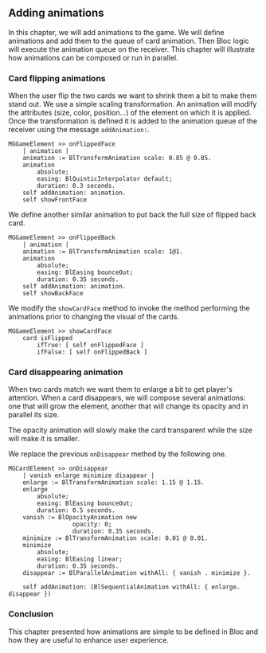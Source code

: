 ## Adding animations

In this chapter, we will add animations to the game. 
We will define animations and add them to the queue of card animation.
Then Bloc logic will execute the animation queue on the receiver.
This chapter will illustrate how animations can be composed or run in parallel.

### Card flipping animations

When the user flip the two cards we want to shrink them a bit to make them 
stand out. We use a simple scaling transformation.
An animation will modify the attributes (size, color, position...) of the element on which
it is applied.
Once the transformation is defined it is added to the animation queue of the 
receiver using the message `addAnimation:`. 

```
MGGameElement >> onFlippedFace
	| animation |
	animation := BlTransformAnimation scale: 0.85 @ 0.85.	
	animation
		absolute;
		easing: BlQuinticInterpolator default;
		duration: 0.3 seconds.
	self addAnimation: animation.
	self showFrontFace
```

We define another similar animation to put back the full size of flipped back card. 

```
MGGameElement >> onFlippedBack
	| animation |
	animation := BlTransformAnimation scale: 1@1.
	animation
		absolute;
		easing: BlEasing bounceOut;
		duration: 0.35 seconds.
	self addAnimation: animation.
	self showBackFace
```

We modify the `showCardFace` method to invoke the method performing the animations
prior to changing the visual of the cards. 

```
MGGameElement >> showCardFace
	card isFlipped
		ifTrue: [ self onFlippedFace ]
		ifFalse: [ self onFlippedBack ]
```

### Card disappearing animation
When two cards match we want them to enlarge a bit to get player's attention.
When a card disappears, we will compose several animations: one that will grow
the element, another that will change its opacity and in parallel its size. 

The opacity animation will slowly make the card transparent while the size will make 
it is smaller.

We replace the previous `onDisappear` method by the following one. 

```
MGCardElement >> onDisappear
	| vanish enlarge minimize disappear |
	enlarge := BlTransformAnimation scale: 1.15 @ 1.15.
	enlarge
		absolute;
		easing: BlEasing bounceOut;
		duration: 0.5 seconds.
	vanish := BlOpacityAnimation new
		          opacity: 0;
		          duration: 0.35 seconds.
	minimize := BlTransformAnimation scale: 0.01 @ 0.01.
	minimize
		absolute;
		easing: BlEasing linear;
		duration: 0.35 seconds.
	disappear := BlParallelAnimation withAll: { vanish . minimize }.

	self addAnimation: (BlSequentialAnimation withAll: { enlarge. disappear })
```

### Conclusion

This chapter presented how animations are simple to be defined in Bloc and how they are useful to enhance user experience. 
